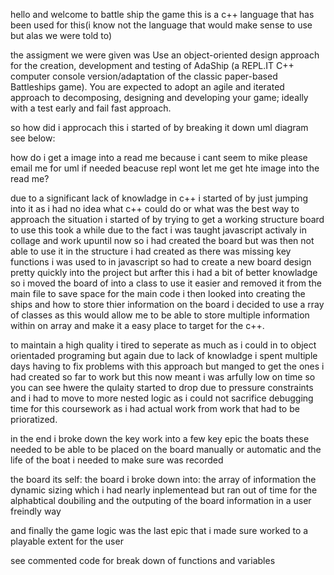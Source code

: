hello and welcome to battle ship the game this is a c++ language that has 
been used for this(i know not the language that would make sense to use but alas we were told to)

the assigment we were given was 
Use an object-oriented design approach for the creation, development and testing of AdaShip (a REPL.IT C++
computer console version/adaptation of the classic paper-based Battleships game).
You are expected to adopt an agile and iterated approach to decomposing, designing and developing your
game; ideally with a test early and fail fast approach.

so how did i approcach this 
i started of by breaking it down uml diagram see below:


how do i get a image into a read me because i cant seem to 
mike please email me for uml if needed beacuse repl wont let me get hte image into the read me?








due to a significant lack of knowladge in c++ i started of by just jumping into it as i had no idea what c++ could do or what was the best way to approach the situation i started of by trying to get a working structure board to use this took a while due to the fact i was taught javascript activaly in collage and work upuntil now so i had created the board but was then not able to use it in the structure i had created as there was missing key functions i was used to in javascript so had to create a new board design pretty quickly into the project but arfter this i had a bit of better knowladge so i moved the board of into a class to use it easier and removed it from the main file to save space for the main code i then looked into creating the ships and how to store thier information on the board i decided to use a rray of classes as this would allow me to be able to store multiple information within on array and make it a easy place to target for the c++.

to maintain a high quality i tired to seperate as much as i could in to object orientaded programing but again due to lack of knowladge i spent multiple days having to fix problems with this approach but manged to get the ones i had created so far to work but this now meant i was arfully low on time so you can see hwere the qulaity started to drop due to pressure constraints and i had to move to more nested logic as i could not sacrifice debugging time for this coursework as i had actual work from work that had to be prioratized.

in the end i broke down the key work into a few key epic 
the boats 
these needed to be able to be placed on the board manually or automatic 
and the life of the boat i needed to make sure was recorded 

the board its self:
the board i broke down into:
the array of information
the dynamic sizing which i had nearly inplementead but ran out of time for the alphabtical doubiling 
and the outputing of the board information in a user freindly way 

and finally the game logic was the last epic that i made sure worked to a playable extent for the user


see commented code for break down of functions and variables 